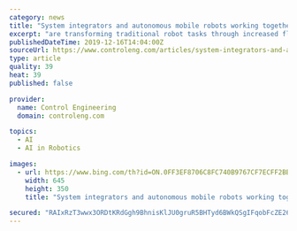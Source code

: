 ```yaml
---
category: news
title: "System integrators and autonomous mobile robots working together"
excerpt: "are transforming traditional robot tasks through increased flexibility and diversified applications. AMRs are known for their unique ability to navigate in an uncontrolled environment with a higher level of understanding via sensors, blueprints, artificial intelligence (AI), 3-D or 2-D vision and more. Their perception allows these robots to re ..."
publishedDateTime: 2019-12-16T14:04:00Z
sourceUrl: https://www.controleng.com/articles/system-integrators-and-autonomous-mobile-robots-working-together/
type: article
quality: 39
heat: 39
published: false

provider:
  name: Control Engineering
  domain: controleng.com

topics:
  - AI
  - AI in Robotics

images:
  - url: https://www.bing.com/th?id=ON.0FF3EF8706C8FC740B9767CF7ECFF2BB
    width: 645
    height: 350
    title: "System integrators and autonomous mobile robots working together"

secured: "RAIxRzT3wwx3ORDtKRdGgh9BhnisKlJU0gruR5BHTyd6BWkQSgIFqobFcZE26t0e0HzjrfDsNqGIassmU/DT2nGj1LShlQ/dJPTs4IxbJ4GvNcoGgHf9lvBr6RWJJj0cqUMzE4iyjXshZeFwd1X379s3Rkd7/p/wTtEn+Mm0vJcr/dne4ZZ2UdwEmlAiTMg6ayOQqVIrbJQSnIJFmbbiMEf+Q4JiTuOfOMlvRiR8g9PZFA4QVlQEjdyL8ZMGo6zwGlIN/IG6sEXfXrj7dCuR/g==;MUuDpFSC+9TK2tihSe3Y1g=="
---
```


